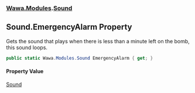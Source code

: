 ### [Wawa.Modules](Wawa.Modules.md 'Wawa.Modules').[Sound](Sound.md 'Wawa.Modules.Sound')

## Sound.EmergencyAlarm Property

Gets the sound that plays when there is less than a minute left on the bomb, this sound loops.

```csharp
public static Wawa.Modules.Sound EmergencyAlarm { get; }
```

#### Property Value
[Sound](Sound.md 'Wawa.Modules.Sound')